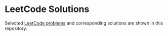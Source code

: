 # LeetCode Solutions
Selected [LeetCode problems](https://leetcode.com/problemset/all/) and corresponding solutions are shown in this repository.

